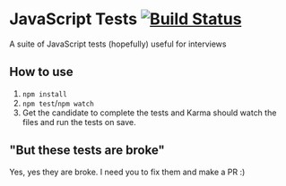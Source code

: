 # JavaScript Tests [![Build Status](https://travis-ci.org/timelpatel/javascript-tests.svg?branch=master)](https://travis-ci.org/timelpatel/javascript-tests)

A suite of JavaScript tests (hopefully) useful for interviews

## How to use
1. `npm install`
2. `npm test`/`npm watch`
3. Get the candidate to complete the tests and Karma should watch the files and run the tests on save.

## "But these tests are broke"
Yes, yes they are broke. I need you to fix them and make a PR :)
